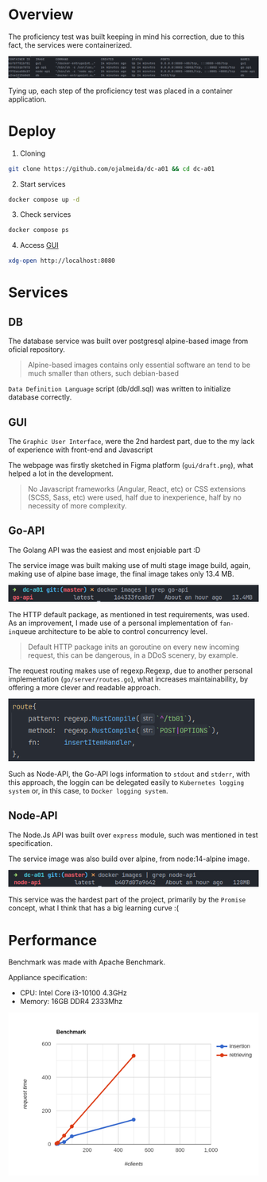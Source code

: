 # Overview

The proficiency test  was built keeping in mind his correction, due to this fact, the services were containerized.

![containers](containers.png)

Tying up, each step of the proficiency test was placed in a container application.


# Deploy

1. Cloning

```bash
git clone https://github.com/ojalmeida/dc-a01 && cd dc-a01
```

2. Start services

```bash
docker compose up -d
```
3. Check services

```bash
docker compose ps
```
4. Access [GUI](http://localhost:8080)

```bash
xdg-open http://localhost:8080
```

# Services

## DB

The database service was built over postgresql alpine-based image from oficial repository.

>Alpine-based images contains only essential software an tend to be much smaller than others, such debian-based

`Data Definition Language` script (db/ddl.sql) was written to initialize database correctly.

## GUI

The `Graphic User Interface`, were the 2nd hardest part, due to the my lack of experience with front-end and Javascript

The webpage was firstly sketched in Figma platform (`gui/draft.png`), what helped a lot in the development.

> No Javascript frameworks (Angular, React, etc) or CSS extensions (SCSS, Sass, etc) were used, half due to inexperience, half by no necessity of more complexity.

## Go-API

The Golang API was the easiest and most enjoiable part :D 

The service image was built making use of multi stage image build, again, making use of alpine base image, the final image takes only 13.4 MB.

![go-api docker image](go-api-image.png)

The HTTP default package, as mentioned in test requirements, was used. As an improvement, I made use of a personal implementation of `fan-in`queue architecture to be able to control concurrency level.

> Default HTTP package inits an goroutine on every new incoming request, this can be dangerous, in a DDoS scenery, by example.

The request routing makes use of regexp.Regexp, due to another personal implementation (`go/server/routes.go`), what increases maintainability, by offering a more clever and readable approach.

![route implementation](route-implementation-golang.png)


Such as Node-API, the Go-API logs information to `stdout` and `stderr`, with this approach, the loggin can be delegated easily to `Kubernetes logging system` or, in this case, to `Docker logging system`.

## Node-API

The Node.Js API was built over `express` module, such was mentioned in test specification.

The service image was also build over alpine, from node:14-alpine image.

![node-api docker image](node-api-image.png)

This service was the hardest part of the project, primarily by the `Promise` concept, what I think that has a big learning curve :(

# Performance

Benchmark was made with Apache Benchmark.

Appliance specification:

- CPU: Intel Core i3-10100 4.3GHz
- Memory: 16GB DDR4 2333Mhz

![benchmark](bench.png)

